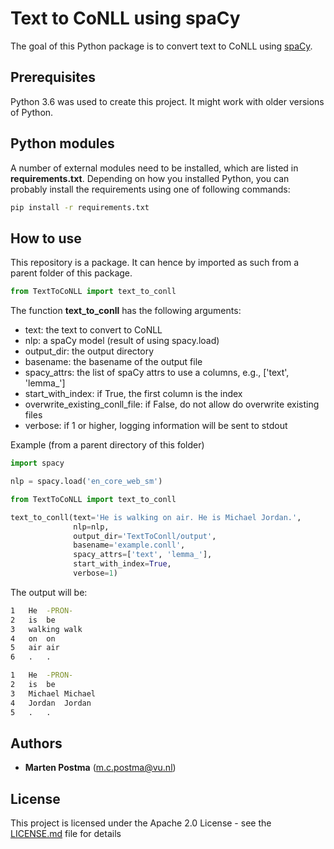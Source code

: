 # Text to CoNLL using spaCy

The goal of this Python package is to convert
text to CoNLL using [spaCy](https://spacy.io/).

## Prerequisites
Python 3.6 was used to create this project. It might work with older versions of Python.

## Python modules

A number of external modules need to be installed, which are listed in **requirements.txt**.
Depending on how you installed Python, you can probably install the requirements using one of following commands:
```bash
pip install -r requirements.txt
```

## How to use
This repository is a package.
It can hence by imported as such from a parent folder of this package.

```python
from TextToCoNLL import text_to_conll
```

The function **text_to_conll** has the following arguments:
* text: the text to convert to CoNLL
* nlp: a spaCy model (result of using spacy.load)
* output_dir: the output directory
* basename: the basename of the output file
* spacy_attrs: the list of spaCy attrs to use a columns, e.g., ['text', 'lemma_']
* start_with_index: if True, the first column is the index
* overwrite_existing_conll_file: if False, do not allow do overwrite existing files
* verbose: if 1 or higher, logging information will be sent to stdout

Example (from a parent directory of this folder)

```python 
import spacy

nlp = spacy.load('en_core_web_sm')

from TextToCoNLL import text_to_conll

text_to_conll(text='He is walking on air. He is Michael Jordan.',
              nlp=nlp,
              output_dir='TextToConll/output',
              basename='example.conll',
              spacy_attrs=['text', 'lemma_'],
              start_with_index=True,
              verbose=1)
```

The output will be:

```bash
1	He	-PRON-
2	is	be
3	walking	walk
4	on	on
5	air	air
6	.	.

1	He	-PRON-
2	is	be
3	Michael	Michael
4	Jordan	Jordan
5	.	.
```

## Authors
* **Marten Postma** (m.c.postma@vu.nl)

## License
This project is licensed under the Apache 2.0 License - see the [LICENSE.md](LICENSE.md) file for details

